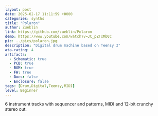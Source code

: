 ```yaml
---
layout: post
date: 2025-02-17 11:11:59 +0000
categories: synths
title: "Polaron"
author: Zueblin
link: https://github.com/zueblin/Polaron
demo: https://www.youtube.com/watch?v=JC_pZTxMb0c
pic: ../pics/polaron.jpg
description: "Digital drum machine based on Teensy 3"
ata-rating: 4
artifacts:
  - Schematic: true
  - PCB: true
  - BOM: true
  - FW: true
  - Docs: false
  - Enclosure: false
tags: [Drum,Digital,Teensy,MIDI]
level: Beginner
---
```


6 instrument tracks with sequencer and patterns, MIDI and 12-bit crunchy stereo out.
